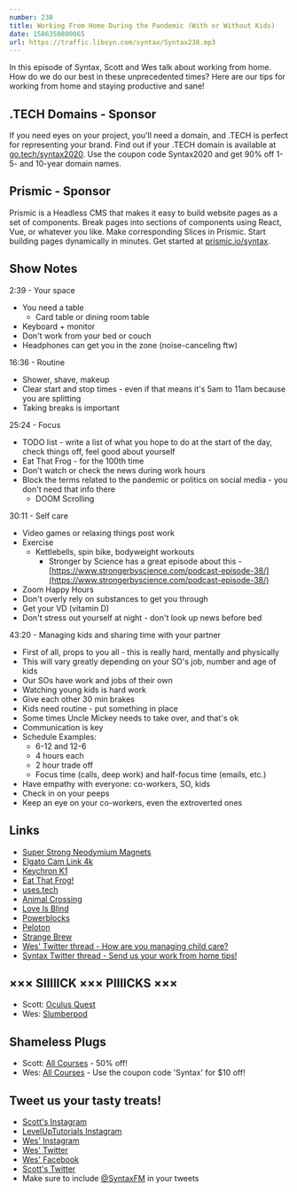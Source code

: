 ```yaml
---
number: 238
title: Working From Home During the Pandemic (With or Without Kids)
date: 1586350800065
url: https://traffic.libsyn.com/syntax/Syntax238.mp3
---
```


In this episode of Syntax, Scott and Wes talk about working from home. How do we do our best in these unprecedented times? Here are our tips for working from home and staying productive and sane! 

## .TECH Domains - Sponsor
If you need eyes on your project, you'll need a domain, and .TECH is perfect for representing your brand. Find out if your .TECH domain is available at [go.tech/syntax2020](https://go.tech/syntax2020). Use the coupon code Syntax2020 and get 90% off 1- 5- and 10-year domain names.

## Prismic - Sponsor
Prismic is a Headless CMS that makes it easy to build website pages as a set of components. Break pages into sections of components using React, Vue, or whatever you like. Make corresponding Slices in Prismic. Start building pages dynamically in minutes. Get started at [prismic.io/syntax](https://prismic.io/syntax).

## Show Notes

2:39 - Your space

* You need a table
  * Card table or dining room table
* Keyboard + monitor
* Don't work from your bed or couch
* Headphones can get you in the zone (noise-canceling ftw)

16:36 - Routine

* Shower, shave, makeup
* Clear start and stop times - even if that means it's 5am to 11am because you are splitting
* Taking breaks is important

25:24 - Focus

* TODO list - write a list of what you hope to do at the start of the day, check things off, feel good about yourself
* Eat That Frog - for the 100th time
* Don't watch or check the news during work hours
* Block the terms related to the pandemic or politics on social media - you don't need that info there
  * DOOM Scrolling

30:11 - Self care

* Video games or relaxing things post work
* Exercise
  * Kettlebells, spin bike, bodyweight workouts
    * Stronger by Science has a great episode about this - [https://www.strongerbyscience.com/podcast-episode-38/](https://www.strongerbyscience.com/podcast-episode-38/)
* Zoom Happy Hours
* Don't overly rely on substances to get you through
* Get your VD (vitamin D)
* Don't stress out yourself at night - don't look up news before bed

43:20 - Managing kids and sharing time with your partner

* First of all, props to you all - this is really hard, mentally and physically
* This will vary greatly depending on your SO's job, number and age of kids
* Our SOs have work and jobs of their own
* Watching young kids is hard work
* Give each other 30 min brakes
* Kids need routine - put something in place
* Some times Uncle Mickey needs to take over, and that's ok
* Communication is key
* Schedule Examples:
  * 6-12 and 12-6
  * 4 hours each
  * 2 hour trade off
  * Focus time (calls, deep work) and half-focus time (emails, etc.)
* Have empathy with everyone: co-workers, SO, kids
* Check in on your peeps
* Keep an eye on your co-workers, even the extroverted ones

## Links
* [Super Strong Neodymium Magnets](https://www.amazon.com/Neodymium-Double-sided-Adhesive-Permanent-Scientific/dp/B076Z81891)
* [Elgato Cam Link 4k](https://www.amazon.com/Elgato-Cam-Link-Broadcast-Camcorder/dp/B07K3FN5MR/)
* [Keychron K1](https://amzn.to/2UzdvZN)
* [Eat That Frog!](https://www.amazon.com/gp/product/162656941X)
* [uses.tech](https://uses.tech/)
* [Animal Crossing](https://animal-crossing.com/)
* [Love Is Blind](https://www.netflix.com/title/80996601)
* [Powerblocks](https://www.amazon.com/POWERBLOCK-50-Set-Pair-10-50/dp/B07BDRZF9D/)
* [Peloton](https://www.onepeloton.com/)
* [Strange Brew](https://www.imdb.com/title/tt0086373/?ref_=fn_al_tt_1)
* [Wes' Twitter thread - How are you managing child care?](https://twitter.com/wesbos/status/1242065134593474561)
* [Syntax Twitter thread - Send us your work from home tips!](https://twitter.com/syntaxfm/status/1237863437721452546)

## ××× SIIIIICK ××× PIIIICKS ×××
* Scott: [Oculus Quest](https://amzn.to/39mq5RL)
* Wes: [Slumberpod](https://www.slumberpod.com/) 

## Shameless Plugs
* Scott: [All Courses](https://www.leveluptutorials.com/pro) - 50% off!
* Wes: [All Courses](https://wesbos.com/courses/) - Use the coupon code 'Syntax' for $10 off!

## Tweet us your tasty treats!
* [Scott's Instagram](https://www.instagram.com/stolinski/)
* [LevelUpTutorials Instagram](https://www.instagram.com/LevelUpTutorials/)
* [Wes' Instagram](https://www.instagram.com/wesbos/)
* [Wes' Twitter](https://twitter.com/wesbos)
* [Wes' Facebook](https://www.facebook.com/wesbos.developer)
* [Scott's Twitter](https://twitter.com/stolinski)
* Make sure to include [@SyntaxFM](https://twitter.com/SyntaxFM) in your tweets